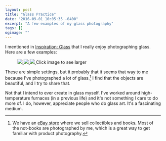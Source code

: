 ```yaml
---
layout: post
title: "Glass Practice"
date: "2016-09-01 10:05:35 -0400"
excerpt: "A few examples of my glass photography"
tags: []
ogimage: ""
---
```


I mentioned in [Inspiration: Glass](/inspiration-glass) that I really enjoy photographing glass. Here are a few examples:

<figure class="image-s">
  <a href="/images/posts/l/2016-08-30-barbara-tozier-bottle.jpg" title="Bottle">
    <img src="/images/posts/s/2016-08-30-barbara-tozier-bottle.jpg">
  </a>
  <a href="/images/posts/l/2016-08-30-barbara-tozier-vase.jpg" title="Vase">
    <img src="/images/posts/s/2016-08-30-barbara-tozier-vase.jpg">
  </a>
  <a href="/images/posts/l/2016-08-30-barbara-tozier-cruet.jpg" title="Cruet">
    <img src="/images/posts/s/2016-08-30-barbara-tozier-cruet.jpg">
  </a>
    <span class="image-s-caption">Click image to see larger</span>
</figure>

These are simple settings, but it probably that it seems that way to me because I've photographed a lot of glass.[^ebay] I find that the objects are beautiful, and I try to share that.

Not that I intend to ever create in glass myself. I've worked around high-temperature furnaces (in a previous life) and it's not something I care to do more of. I do, however, appreciate people who do glass art. It's a fascinating medium.


[^ebay]: We have an [eBay store](http://www.ebay.com/sch/cornersbumped/m.html) where we sell collectibles and books. Most of the not-books are photographed by me, which is a great way to get familiar with product photography.

